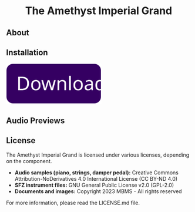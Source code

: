 <h1 align="center">The Amethyst Imperial Grand</h1>

## About


## Installation

<a href="https://github.com/MyBlackMIDIScore/AmethystImperialGrand/archive/refs/tags/2.0.zip"><img src="https://github.com/MyBlackMIDIScore/AmethystImperialGrand/raw/2.0-prep/.Assets/Images/download_btn.svg" height=110/></a>

## Audio Previews


## License

The Amethyst Imperial Grand is licensed under various licenses, depending on the component.

- **Audio samples (piano, strings, damper pedal):** Creative Commons Attribution-NoDerivatives 4.0 International License (CC BY-ND 4.0)
- **SFZ instrument files:** GNU General Public License v2.0 (GPL-2.0)
- **Documents and images:** Copyright 2023 MBMS - All rights reserved

For more information, please read the LICENSE.md file.
